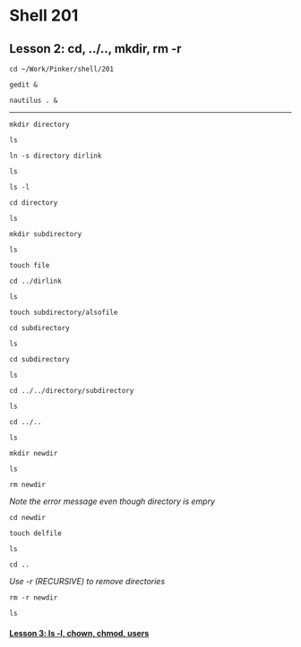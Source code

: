# Shell 201
## Lesson 2: cd, ../.., mkdir, rm -r

`cd ~/Work/Pinker/shell/201`

`gedit &`

`nautilus . &`
___

`mkdir directory`

`ls`

`ln -s directory dirlink`

`ls`

`ls -l`

`cd directory`

`ls`

`mkdir subdirectory`

`ls`

`touch file`

`cd ../dirlink`

`ls`

`touch subdirectory/alsofile`

`cd subdirectory`

`ls`

`cd subdirectory`

`ls`

`cd ../../directory/subdirectory`

`ls`

`cd ../..`

`ls`

`mkdir newdir`

`ls`

`rm newdir`

*Note the error message even though directory is empry*

`cd newdir`

`touch delfile`

`ls`

`cd ..`

*Use -r (RECURSIVE) to remove directories*

`rm -r newdir`

`ls`

#### [Lesson 3: ls -l, chown, chmod, users](https://github.com/inkVerb/pinker/blob/master/201-shell/Lesson-03.md)
